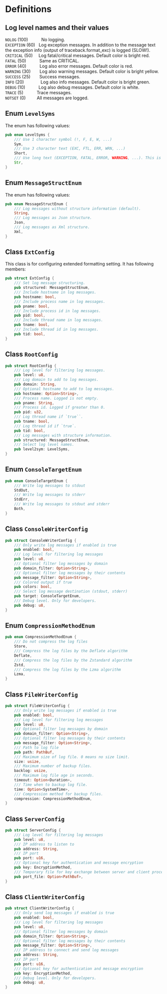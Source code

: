 # Definitions

## Log level names and their values

`NOLOG` (100) &ensp;&ensp;&ensp;&ensp;&ensp; No logging.  
`EXCEPTION` (60) &nbsp; Log exception messages. In addition to the message text the exception info (output of traceback.format_exc) is logged (SLOW!).  
`CRITICAL` (50) &nbsp;&ensp; Log fatal/critical messages. Default color is bright red.  
`FATAL` (50) &ensp;&ensp;&ensp;&ensp;&ensp; Same as CRITICAL.  
`ERROR` (40) &ensp;&ensp;&ensp;&ensp;&ensp; Log also error messages. Default color is red.  
`WARNING` (30) &ensp;&ensp;&ensp; Log also warning messages. Default color is bright yellow.  
`SUCCESS` (25) &ensp;&ensp;&ensp; Success messages.  
`INFO` (20) &ensp;&ensp;&ensp;&ensp;&ensp;&ensp;&nbsp; Log also info messages. Default color is bright green.  
`DEBUG` (10) &ensp;&ensp;&ensp;&ensp;&ensp;  Log also debug messages. Default color is white.  
`TRACE` (5) &ensp;&ensp;&ensp;&ensp;&ensp;  Trace messages.  
`NOTSET` (0) &ensp;&ensp;&ensp;&ensp; All messages are logged.

## Enum `LevelSyms`

The enum has following values:

```rust
pub enum LevelSyms {
    /// Use 1 character symbol (!, F, E, W, ...)
    Sym,
    /// Use 3 character text (EXC, FTL, ERR, WRN, ...)
    Short,
    /// Use long text (EXCEPTION, FATAL, ERROR, WARNING, ...). This is the default.
    Str,
}
```

## Enum `MessageStructEnum`

The enum has following values:

```rust
pub enum MessageStructEnum {
    /// Log messages without structure information (default).
    String,
    /// Log messages as Json structure.
    Json,
    /// Log messages as Xml structure.
    Xml,
}
```

## Class `ExtConfig`

This class is for configuring extended formatting setting. It has following members:

```rust
pub struct ExtConfig {
    /// Set log message structuring.
    pub structured: MessageStructEnum,
    /// Include hostname in log messages.
    pub hostname: bool,
    /// Include process name in log messages.
    pub pname: bool,
    /// Include process id in log messages.
    pub pid: bool,
    /// Include thread name in log messages.
    pub tname: bool,
    /// Include thread id in log messages.
    pub tid: bool,
}
```

## Class `RootConfig`

```rust
pub struct RootConfig {
    /// Log level for filtering log messages.
    pub level: u8,
    /// Log domain to add to log messages.
    pub domain: String,
    /// Optional hostname to add to log messages.
    pub hostname: Option<String>,
    /// Process name. Logged is not empty.
    pub pname: String,
    /// Process id. Logged if greater than 0.
    pub pid: u32,
    /// Log thread name if `true``.
    pub tname: bool,
    /// Log thread id if `true`.
    pub tid: bool,
    /// Log messages with structure information.
    pub structured: MessageStructEnum,
    /// Select log level names.
    pub level2sym: LevelSyms,
}
```

## Enum `ConsoleTargetEnum`

```rust
pub enum ConsoleTargetEnum {
    /// Write log messages to stdout
    StdOut,
    /// Write log messages to stderr
    StdErr,
    /// Write log messages to stdout and stderr
    Both,
}
```

## Class `ConsoleWriterConfig`

```rust
pub struct ConsoleWriterConfig {
    /// Only write log messages if enabled is true
    pub enabled: bool,
    /// Log level for filtering log messages
    pub level: u8,
    /// Optional filter log messages by domain
    pub domain_filter: Option<String>,
    /// Optional filter log messages by their contents
    pub message_filter: Option<String>,
    /// Colored output if true
    pub colors: bool,
    /// Select log message destination (stdout, stderr)
    pub target: ConsoleTargetEnum,
    /// Debug level. Only for developers.
    pub debug: u8,
}
```

## Enum `CompressionMethodEnum`

```rust
pub enum CompressionMethodEnum {
    /// Do not compress the log files
    Store,
    /// Compress the log files by the Deflate algorithm
    Deflate,
    /// Compress the log files by the Zstandard algorithm
    Zstd,
    /// Compress the log files by the Lzma algorithm
    Lzma,
}
```

## Class `FileWriterConfig`

```rust
pub struct FileWriterConfig {
    /// Only write log messages if enabled is true
    pub enabled: bool,
    /// Log level for filtering log messages
    pub level: u8,
    /// Optional filter log messages by domain
    pub domain_filter: Option<String>,
    /// Optional filter log messages by their contents
    pub message_filter: Option<String>,
    /// Path to log file
    pub path: PathBuf,
    /// Maximum size of log file. 0 means no size limit.
    size: usize,
    /// Maximum number of backup files.
    backlog: usize,
    /// Maximum log file age in seconds.
    timeout: Option<Duration>,
    /// Time when to backup log file.
    time: Option<SystemTime>,
    /// Compression method for backup files.
    compression: CompressionMethodEnum,
}
```

## Class `ServerConfig`

```rust
pub struct ServerConfig {
    /// Log level for filtering log messages
    pub level: u8,
    /// IP address to listen to
    pub address: String,
    /// IP port
    pub port: u16,
    /// Optional key for authentication and message encryption
    pub key: EncryptionMethod,
    /// Temporary file for key exchange between server and client process
    pub port_file: Option<PathBuf>,
}
```

## Class `ClientWriterConfig`

```rust
pub struct ClientWriterConfig {
    /// Only send log messages if enabled is true
    pub enabled: bool,
    /// Log level for filtering log messages
    pub level: u8,
    /// Optional filter log messages by domain
    pub domain_filter: Option<String>,
    /// Optional filter log messages by their contents
    pub message_filter: Option<String>,
    /// IP address to connect and send log messages
    pub address: String,
    /// IP port
    pub port: u16,
    /// Optional key for authentication and message encryption
    pub key: EncryptionMethod,
    /// Debug level. Only for developers.
    pub debug: u8,
}
```
